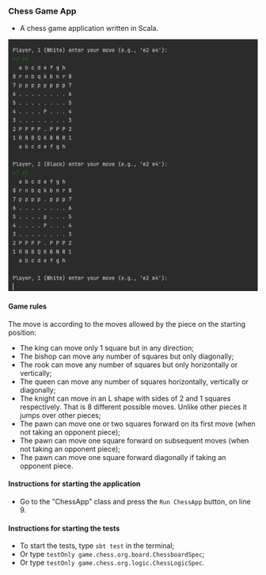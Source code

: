 ### Chess Game App
- A chess game application written in Scala.

![Chessboard with the pieces in their initial state](img.png)

#### Game rules
The move is according to the moves allowed by the piece on the starting position:
- The king can move only 1 square but in any direction;
- The bishop can move any number of squares but only diagonally;
- The rook can move any number of squares but only horizontally or vertically;
- The queen can move any number of squares horizontally, vertically or diagonally;
- The knight can move in an L shape with sides of 2 and 1 squares respectively. That is 8 different possible moves. Unlike other pieces it jumps over other pieces;
- The pawn can move one or two squares forward on its first move (when not taking an opponent piece);
- The pawn can move one square forward on subsequent moves (when not taking an opponent piece);
- The pawn can move one square forward diagonally if taking an opponent piece.

#### Instructions for starting the application
- Go to the "ChessApp" class and press the `Run ChessApp` button, on line 9.

#### Instructions for starting the tests
- To start the tests, type `sbt test` in the terminal;
- Or type `testOnly game.chess.org.board.ChessboardSpec`;
- Or type `testOnly game.chess.org.logic.ChessLogicSpec`.
